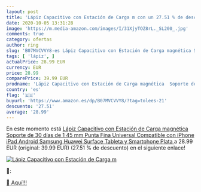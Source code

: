 ```yaml
---
layout: post
title: 'Lápiz Capacitivo con Estación de Carga m con un 27.51 % de descuento'
date: 2020-10-05 13:31:28
image: 'https://m.media-amazon.com/images/I/31XjyTOZ8rL._SL200_.jpg'
comments: true
category: ofertas
author: ring
slug: 'B07MVCVVY8-es Lápiz Capacitivo con Estación de Carga magnética Soporte...'
tags: [ 'lápiz', ]
actualPrice: 28.99 EUR
currency: EUR
price: 28.99
comparePrice: 39.99 EUR
prodname: 'Lápiz Capacitivo con Estación de Carga magnética  Soporte de 30 días de 1 45 mm Punta Fina Universal Compatible con iPhone  iPad  Android  Samsung  Huawei  Surface  Tableta y Smartphone  Plata '
country: 'es'
flag: '🇪🇸'
buyurl: 'https://www.amazon.es/dp/B07MVCVVY8/?tag=tolees-21'
descuento: '27.51'
average: '28.99'
---
```


En este momento está [Lápiz Capacitivo con Estación de Carga magnética  Soporte de 30 días de 1 45 mm Punta Fina Universal Compatible con iPhone  iPad  Android  Samsung  Huawei  Surface  Tableta y Smartphone  Plata ](https://www.amazon.es/dp/B07MVCVVY8/?tag=tolees-21) a 28.99 EUR (original: 39.99 EUR) (27.51 %  de descuento) en el siguiente enlace!

[![Lápiz Capacitivo con Estación de Carga m](https://m.media-amazon.com/images/I/31XjyTOZ8rL._SL200_.jpg)](https://www.amazon.es/dp/B07MVCVVY8/?tag=tolees-21)

🔎:


[🛒 Aquí!!!](https://www.amazon.es/dp/B07MVCVVY8/?tag=tolees-21)
